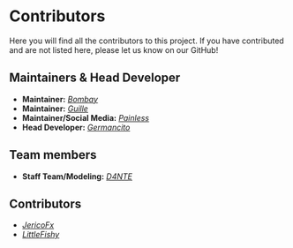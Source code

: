 # Contributors
Here you will find all the contributors to this project. If you have contributed and are not listed here, please let us know on our GitHub!

## Maintainers & Head Developer
- **Maintainer:** [*Bombay*](https://github.com/BombayV)
- **Maintainer:** [*Guille*](https://github.com/guillerp8)
- **Maintainer/Social Media:** [*Painless*](https://github.com/Pa1nless)
- **Head Developer:** [*Germancito*](https://github.com/Germancitoz)

## Team members
- **Staff Team/Modeling:** [*D4NTE*](https://github.com/D4NTE-4LEX)

## Contributors
- [*JericoFx*](https://github.com/JericoFX)
- [*LittleFishy*](https://github.com/LittleFishyy)
